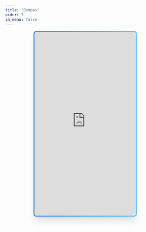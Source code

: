 ```yaml
---
title: "Bompas"
order: 7
in_menu: false
---
```

<iframe src="http://lysios.free.fr/carte_minute_Bompas_Velo_musculaire.html" style=" width: 20rem; height: 36rem; max-width: 100%; margin: 0 auto; margin-bottom: 5vh; display: block; box-shadow: rgba(0, 0, 0, 0.1) 0px 20px 25px -5px, rgba(0, 0, 0, 0.04) 0px 10px 10px -5px; background: linear-gradient(white, white) padding-box, linear-gradient(to right, #2988e6, #57bff5) border-box; border: 0.2rem solid transparent; border-radius: 0.5rem; " ></iframe> 